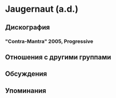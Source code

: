 # Jaugernaut (a.d.)



## Дискография

### "Contra-Mantra" 2005, Progressive




## Отношения с другими группами


## Обсуждения


## Упоминания

